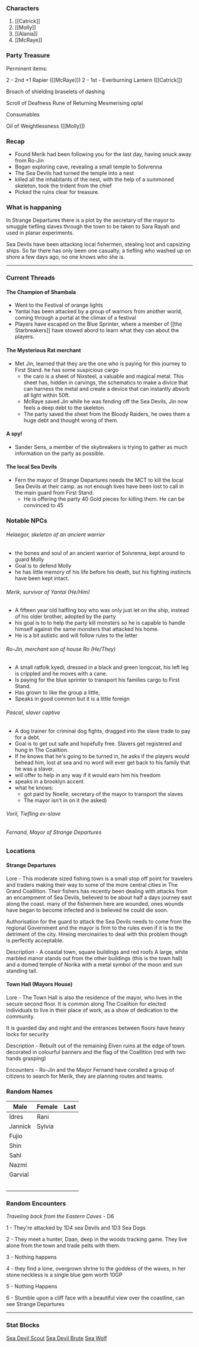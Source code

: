 ### Characters
1. [[Catrick]]
2. [[Molly]]
3. [[Alania]]
4. [[McRaye]]

### Party Treasure

Perminent items: 

2 - 2nd +1 Rapier ([[McRaye]])
2 - 1st - Everburning Lantern ([[Catrick]])

Broach of shielding 
braselets of dashing

Scroll of Deafness
Rune of Returning 
Mesmerising oplal 

Consumables

Oil of Weightlessness ([[Molly]]) 

### Recap

- Found Merik had been following you for the last day, having snuck away from Ro-Jin
- Began exploring cave, revealing a small temple to Solvrenna 
- The Sea Devils had turned the temple into a nest
- killed all the inhabitants of the nest, with the help of a summoned skeleton, took the trident from the chief
- Picked the ruins clear for treasure. 

###  What is happaning

In Strange Departures there is a plot by the secretary of the mayor to smuggle tiefling slaves through the town to be taken to Sara Rayah and used in planar experiments. 

Sea Devils have been attacking local fishermen, stealing loot and capsizing ships. So far there has only been one casualty, a tiefling who washed up on shore a few days ago, no one knows who she is. 


---

### Current Threads

#### The Champion of Shambala

- Went to the Festival of orange lights
- Yantai has been attacked by a group of warriors from another world, coming through a portal at the climax of a festival
- Players have escaped on the Blue Sprinter, where a member of [[the Starbreakers]] have stowed abord to learn what they can about the players.

#### The Mysterious Rat merchant

- Met Jin, learned that they are the one who is paying for this journey to First Stand. he has some suspicious cargo 
	- the caro is a sheet of Nixsteel, a valuable and magical metal. This sheet has, hidden in carvings, the schematics to make a divice that can harness the metal and create a device that can instantly absorb all light within 50ft. 
	- McRaye saved Jin while he was fending off the Sea Devils, Jin now feels a deep debt to the skeleton. 
	- The party saved the sheet from the Bloody Raiders, he owes them a huge debt and thought wrong of them. 


#### A spy! 

* Sander Sens, a member of the skybreakers is trying to gather as much information on the party as possible. 

#### The local Sea Devils

- Fern the mayor of Strange Departures needs the MCT to kill the local Sea Devils at their camp. as not enough lives have been lost to call in the main guard from First Stand. 
	- He is offering the party 40 Gold pieces for killing them. He can be convinced to 45



### Notable NPCs 

######  Helaegor, skeleton of an ancient warrior 

- the bones and soul of an ancient warrior of Solvrenna, kept around to guard Molly
- Goal is to defend Molly
- he has little memory of his life before his death, but his fighting instincts have been kept intact. 

###### Merik, survivor of Yantai (He/Him)

- A fifteen year old halfling boy who was only just let on the ship, instead of his older brother, adopted by the party
- his goal is to to help the party kill monsters so he is capable to handle himself against the same monsters that attacked his home. 
- He is a bit autistic and will follow rules to the letter

###### Ro-Jin, merchant son of house Ro (He/They)

- A small ratfolk kyedi, dressed in a black and green longcoat, his left leg is crippled and he moves with a cane. 
- Is paying for the blue sprinter to transport his families cargo to First Stand.
- Has grown to like the group a little,
- Speaks in good common but it is a little foreign 

###### Pascal, slaver captive

- A dog trainer for criminal dog fights, dragged into the slave trade to pay for a debt. 
- Goal is to get out safe and hopefully free. Slavers get registered and hung in The Coalition. 
- If he knows that he's going to be turned in, he asks if the players would behead him, lost at sea and no word will ever get back to his family that he was a slaver. 
- will offer to help in any way if it would earn him his freedom
- speaks in a brooklyn accent
- what he knows:
	- got paid by Noelle, secretary of the mayor to transport the slaves
	- The mayor isn't in on it (he asked)

###### Voril, Tiefling ex-slave

###### Fernand, Mayor of Strange Departures

### Locations

#### Strange Departures

Lore - This moderate sized fishing town is a small stop off point for travelers and traders making their way to some of the more central cities in The Grand Coallition. Their fishers has recently been dealing with attacks from an encampment of Sea Devils, believed to be about half a days journey east along the coast. many of the fishermen here are wounded, ones wounds have began to become infected and is believed he could die soon. 

Authorisation for the guard to attack the Sea Devils needs to come from the regional Government and the mayor is firm to the rules even if it is to the detriment of the city. Hireing mercinairies to deal with this problem though is perfectly acceptable. 

Description - A coastal town, square buildings and red roofs A large, white marbled manor stands out from the other buildings (this is the town hall) and a domed temple of Norika with a metal symbol of the moon and sun standing tall.

#### Town Hall (Mayors House)

Lore - The Town Hall is also the residence of the mayor, who lives in the secure second floor. It is common along The Coalition for elected individuals to live in their place of work, as a show of dedication to the community. 

It is guarded day and night and the entrances between floors have heavy locks for security

Description - Rebuilt out of the remaining Elven ruins at the edge of town. decorated in colourful banners and the flag of the Coallition (red with two hands grasping)

Encounters - Ro-Jin and the Mayor Fernand have coralled a group of citizens to search for Merik, they are planning routes and teams.

### Random Names

| Male    | Female | Last |
| ------- | ------ | ---- |
| Idres   | Rani   |      |
| Jannick | Sylvia |      |
| Fujio   |        |      |
| Shin    |        |      |
| Sahl    |        |      |
| Nazmi   |        |      |
| Garvial |        |      |
|         |        |      |
|         |        |      |
|         |        |      |
|         |        |      |
|         |        |      |


### Random Encounters

*Traveling back from the Eastern Caves* - D6

1 -  They're attacked by 1D4 sea Devils and 1D3 Sea Dogs

2 - They meet a hunter, Daan, deep in the woods tracking game. They live alone from the town and trade pelts with them.  

3 - Nothing happens

4 - they find a lone, overgrown shrine to the goddess of the waves, in her stone neckless is a single blue gem worth 10GP 

5 - Nothing Happens

6 - Stumble upon a cliff face with a beautiful view over the coastline, can see Strange Departures


---

### Stat Blocks

[Sea Devil Scout](https://2e.aonprd.com/Monsters.aspx?ID=358)
[Sea Devil Brute](https://2e.aonprd.com/Monsters.aspx?ID=359)
[Sea Wolf](https://2e.aonprd.com/Monsters.aspx?ID=3241&Redirected=1)





